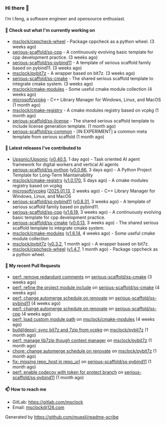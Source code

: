 ### Hi there 👋

I’m l.feng, a software engineer and opensource enthusiast.

#### 👷 Check out what I'm currently working on

- [msclock/cppcheck-wheel](https://github.com/msclock/cppcheck-wheel) - Package cppcheck as a python wheel. (3 weeks ago)
- [serious-scaffold/ss-cpp](https://github.com/serious-scaffold/ss-cpp) - A continuously evolving basic template for cpp development practice. (3 weeks ago)
- [serious-scaffold/ss-pybind11](https://github.com/serious-scaffold/ss-pybind11) - A template of serious scaffold family based on pybind11. (3 weeks ago)
- [msclock/pybit7z](https://github.com/msclock/pybit7z) - A wrapper based on bit7z. (3 weeks ago)
- [serious-scaffold/ss-cmake](https://github.com/serious-scaffold/ss-cmake) - The shared serious scaffold template to integrate cmake system. (3 weeks ago)
- [msclock/cmake-modules](https://github.com/msclock/cmake-modules) - Some useful cmake module collection (4 weeks ago)
- [microsoft/vcpkg](https://github.com/microsoft/vcpkg) - C&#43;&#43; Library Manager for Windows, Linux, and MacOS (1 month ago)
- [msclock/cmake-registry](https://github.com/msclock/cmake-registry) - A cmake modules registry based on vcpkg (1 month ago)
- [serious-scaffold/ss-license](https://github.com/serious-scaffold/ss-license) - The shared serious scaffold template to include license generation template. (1 month ago)
- [serious-scaffold/ss-common](https://github.com/serious-scaffold/ss-common) - [IN EXPERIMENT] a common meta template from serious scaffold (1 month ago)

#### 🔭 Latest releases I've contributed to

- [Upsonic/Upsonic](https://github.com/Upsonic/Upsonic) ([v0.40.5](https://github.com/Upsonic/Upsonic/releases/tag/v0.40.5), 1 day ago) - Task oriented AI agent framework for digital workers and vertical AI agents
- [serious-scaffold/ss-python](https://github.com/serious-scaffold/ss-python) ([v0.0.66](https://github.com/serious-scaffold/ss-python/releases/tag/v0.0.66), 3 days ago) - A Python Project Template for Long-Term Maintainability
- [msclock/cmake-registry](https://github.com/msclock/cmake-registry) ([v1.0.170](https://github.com/msclock/cmake-registry/releases/tag/v1.0.170), 5 days ago) - A cmake modules registry based on vcpkg
- [microsoft/vcpkg](https://github.com/microsoft/vcpkg) ([2025.01.13](https://github.com/microsoft/vcpkg/releases/tag/2025.01.13), 2 weeks ago) - C&#43;&#43; Library Manager for Windows, Linux, and MacOS
- [serious-scaffold/ss-pybind11](https://github.com/serious-scaffold/ss-pybind11) ([v0.8.31](https://github.com/serious-scaffold/ss-pybind11/releases/tag/v0.8.31), 3 weeks ago) - A template of serious scaffold family based on pybind11.
- [serious-scaffold/ss-cpp](https://github.com/serious-scaffold/ss-cpp) ([v1.6.19](https://github.com/serious-scaffold/ss-cpp/releases/tag/v1.6.19), 3 weeks ago) - A continuously evolving basic template for cpp development practice.
- [serious-scaffold/ss-cmake](https://github.com/serious-scaffold/ss-cmake) ([v0.0.13](https://github.com/serious-scaffold/ss-cmake/releases/tag/v0.0.13), 3 weeks ago) - The shared serious scaffold template to integrate cmake system.
- [msclock/cmake-modules](https://github.com/msclock/cmake-modules) ([v1.6.14](https://github.com/msclock/cmake-modules/releases/tag/v1.6.14), 4 weeks ago) - Some useful cmake module collection
- [msclock/pybit7z](https://github.com/msclock/pybit7z) ([v0.3.2](https://github.com/msclock/pybit7z/releases/tag/v0.3.2), 1 month ago) - A wrapper based on bit7z.
- [msclock/cppcheck-wheel](https://github.com/msclock/cppcheck-wheel) ([v1.4.7](https://github.com/msclock/cppcheck-wheel/releases/tag/v1.4.7), 1 month ago) - Package cppcheck as a python wheel.

#### 🔨 My recent Pull Requests

- [perf: remove redandunt comments](https://github.com/serious-scaffold/ss-cmake/pull/28) on [serious-scaffold/ss-cmake](https://github.com/serious-scaffold/ss-cmake) (3 weeks ago)
- [perf: refine the project module include](https://github.com/serious-scaffold/ss-cmake/pull/25) on [serious-scaffold/ss-cmake](https://github.com/serious-scaffold/ss-cmake) (4 weeks ago)
- [perf: change automerge schedule on renovate](https://github.com/serious-scaffold/ss-pybind11/pull/94) on [serious-scaffold/ss-pybind11](https://github.com/serious-scaffold/ss-pybind11) (4 weeks ago)
- [perf: change automerge schedule on renovate](https://github.com/serious-scaffold/ss-cpp/pull/438) on [serious-scaffold/ss-cpp](https://github.com/serious-scaffold/ss-cpp) (4 weeks ago)
- [perf: load custom module path](https://github.com/msclock/cmake-modules/pull/139) on [msclock/cmake-modules](https://github.com/msclock/cmake-modules) (4 weeks ago)
- [build(deps): sync bit7z and 7zip from vcpkg](https://github.com/msclock/pybit7z/pull/29) on [msclock/pybit7z](https://github.com/msclock/pybit7z) (1 month ago)
- [perf: manage lib7zip though context manager](https://github.com/msclock/pybit7z/pull/27) on [msclock/pybit7z](https://github.com/msclock/pybit7z) (1 month ago)
- [chore: change automerge schedule on renovate](https://github.com/msclock/pybit7z/pull/26) on [msclock/pybit7z](https://github.com/msclock/pybit7z) (1 month ago)
- [fix: missing repo_host in repo_url](https://github.com/serious-scaffold/ss-pybind11/pull/93) on [serious-scaffold/ss-pybind11](https://github.com/serious-scaffold/ss-pybind11) (1 month ago)
- [perf: enable codecov with token for protect branch](https://github.com/serious-scaffold/ss-pybind11/pull/92) on [serious-scaffold/ss-pybind11](https://github.com/serious-scaffold/ss-pybind11) (1 month ago)

#### 📫 How to reach me

- GitLab: https://gitlab.com/msclock
- Email: msclock@126.com

Generated by https://github.com/muesli/readme-scribe
